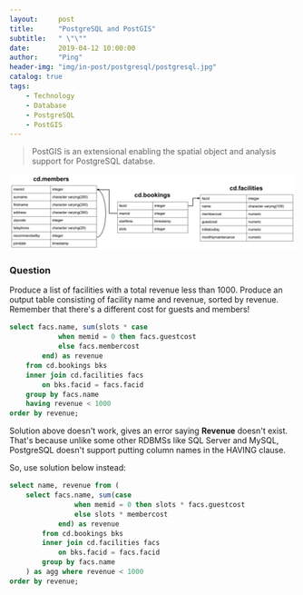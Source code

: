 ```yaml
---
layout:     post
title:      "PostgreSQL and PostGIS"
subtitle:   " \"\""
date:       2019-04-12 10:00:00
author:     "Ping"
header-img: "img/in-post/postgresql/postgresql.jpg"
catalog: true
tags:
    - Technology
    - Database
    - PostgreSQL
    - PostGIS
---
```

> PostGIS is an extensional enabling the spatial object and analysis support for PostgreSQL databse.

![schema_facility](/img/in-post/postgresql/facility_schema.jpg)

### Question
Produce a list of facilities with a total revenue less than 1000. Produce an output table consisting of facility name and revenue, sorted by revenue. Remember that there's a different cost for guests and members!

```sql
select facs.name, sum(slots * case
			when memid = 0 then facs.guestcost
			else facs.membercost
		end) as revenue
	from cd.bookings bks
	inner join cd.facilities facs
		on bks.facid = facs.facid
	group by facs.name
	having revenue < 1000
order by revenue;   
```
Solution above doesn't work, gives an error saying **Revenue** doesn't exist. That's because 
unlike some other RDBMSs like SQL Server and MySQL, PostgreSQL doesn't support putting column names in the HAVING 
clause.

So, use solution below instead:

```sql
select name, revenue from (
	select facs.name, sum(case 
				when memid = 0 then slots * facs.guestcost
				else slots * membercost
			end) as revenue
		from cd.bookings bks
		inner join cd.facilities facs
			on bks.facid = facs.facid
		group by facs.name
	) as agg where revenue < 1000
order by revenue;          
```
